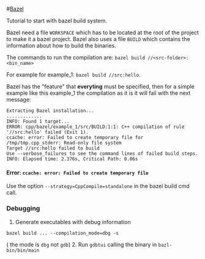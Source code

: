 #[Bazel](https://docs.bazel.build/versions/master/tutorial/cpp.html)

Tutorial to start with bazel build system.


Bazel need a file `WORKSPACE` which has to be located at the root of the
project to make it a bazel project. Bazel also uses a file `BUILD` which 
contains the information about how to build the binaries.

The commands to run the compilation are: `bazel build //<src-folder>:<bin_name>`

For example for example_1: `bazel build //src:hello`.

Bazel has the "feature" that **everyting** must be specified, then for a simple
example like this example_1 the compilation as it is it will fail with the next
message:

```log
Extracting Bazel installation...
.............
INFO: Found 1 target...
ERROR: cpp/bazel/example_1/src/BUILD:1:1: C++ compilation of rule '//src:hello' failed (Exit 1).
ccache: error: Failed to create temporary file for /tmp/tmp.cpp_stderr: Read-only file system
Target //src:hello failed to build
Use --verbose_failures to see the command lines of failed build steps.
INFO: Elapsed time: 2.376s, Critical Path: 0.06s
```

#### Error: `ccache: error: Failed to create temporary file`

Use the option `--strategy=CppCompile=standalone` in the bazel build cmd call.

### Debugging

1. Generate executables with debug information
```
bazel build ... --compilation_mode=dbg -s
```
( the mode is `dbg` not `gdb`)
2. Run `gdbtui` calling the binary in `bazl-bin/bin/main`

